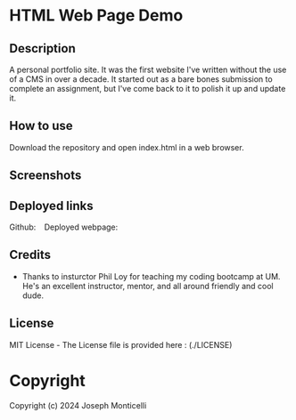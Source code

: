 # HTML Web Page Demo

## Description

A personal portfolio site. It was the first website I've written without the use of a CMS in over a decade. It started out as a bare bones submission to complete an assignment, but I've come back to it to polish it up and update it.

## How to use

Download the repository and open index.html in a web browser.

## Screenshots


## Deployed links

Github: ` `
Deployed webpage: ` `

## Credits

- Thanks to insturctor Phil Loy for teaching my coding bootcamp at UM. He's an excellent instructor, mentor, and all around friendly and cool dude.


## License

MIT License - The License file is provided here : (./LICENSE)

# Copyright 

Copyright (c) 2024 Joseph Monticelli

